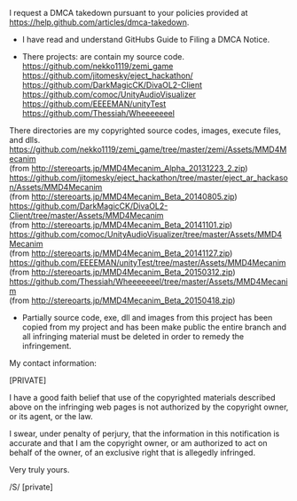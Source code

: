I request a DMCA takedown pursuant to your policies provided at  
https://help.github.com/articles/dmca-takedown.

- I have read and understand GitHubs Guide to Filing a DMCA Notice.

- There projects: are contain my source code.  
https://github.com/nekko1119/zemi_game  
https://github.com/jitomesky/eject_hackathon/  
https://github.com/DarkMagicCK/DivaOL2-Client  
https://github.com/comoc/UnityAudioVisualizer  
https://github.com/EEEEMAN/unityTest  
https://github.com/Thessiah/Wheeeeeeel  

There directories are my copyrighted source codes, images, execute files, and dlls.  
https://github.com/nekko1119/zemi_game/tree/master/zemi/Assets/MMD4Mecanim  
(from http://stereoarts.jp/MMD4Mecanim_Alpha_20131223_2.zip)  
https://github.com/jitomesky/eject_hackathon/tree/master/eject_ar_hackason/Assets/MMD4Mecanim  
(from http://stereoarts.jp/MMD4Mecanim_Beta_20140805.zip)  
https://github.com/DarkMagicCK/DivaOL2-Client/tree/master/Assets/MMD4Mecanim  
(from http://stereoarts.jp/MMD4Mecanim_Beta_20141101.zip)  
https://github.com/comoc/UnityAudioVisualizer/tree/master/Assets/MMD4Mecanim  
(from http://stereoarts.jp/MMD4Mecanim_Beta_20141127.zip)  
https://github.com/EEEEMAN/unityTest/tree/master/Assets/MMD4Mecanim 
(from http://stereoarts.jp/MMD4Mecanim_Beta_20150312.zip)  
https://github.com/Thessiah/Wheeeeeeel/tree/master/Assets/MMD4Mecanim  
(from http://stereoarts.jp/MMD4Mecanim_Beta_20150418.zip)  

- Partially source code, exe, dll and images from this project has been copied from my project and has been make public the entire branch and all infringing material must be deleted in order to remedy the infringement.

My contact information:

[PRIVATE]

I have a good faith belief that use of the copyrighted materials
described above on the infringing web pages is not authorized by the
copyright owner, or its agent, or the law.

I swear, under penalty of perjury, that the information in this
notification is accurate and that I am the copyright owner, or am
authorized to act on behalf of the owner, of an exclusive right that is
allegedly infringed.

Very truly yours.

/S/ [private]
